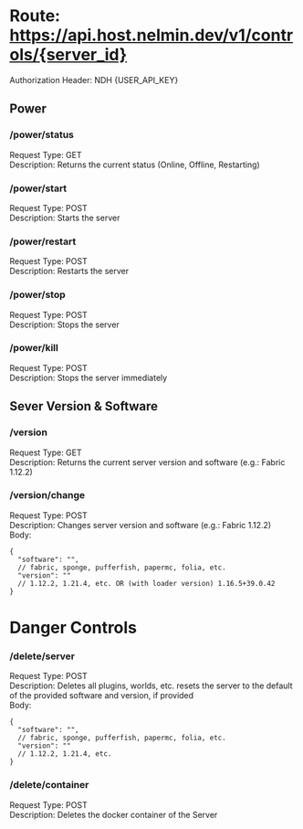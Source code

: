 # Route: https://api.host.nelmin.dev/v1/controls/{server_id}

Authorization Header: NDH {USER_API_KEY}

## Power

### /power/status

Request Type: GET <br/>
Description: Returns the current status (Online, Offline, Restarting) <br/>

### /power/start

Request Type: POST <br/>
Description: Starts the server <br/>

### /power/restart

Request Type: POST <br/>
Description: Restarts the server <br/>

### /power/stop

Request Type: POST <br/>
Description: Stops the server <br/>

### /power/kill

Request Type: POST <br/>
Description: Stops the server immediately <br/>

## Sever Version & Software

### /version

Request Type: GET <br/>
Description: Returns the current server version and software (e.g.: Fabric 1.12.2) <br/>

### /version/change

Request Type: POST <br/>
Description: Changes server version and software (e.g.: Fabric 1.12.2) <br/>
Body: <br/>

```json5
{
  "software": "",
  // fabric, sponge, pufferfish, papermc, folia, etc.
  "version": ""
  // 1.12.2, 1.21.4, etc. OR (with loader version) 1.16.5+39.0.42
}
```

# Danger Controls

### /delete/server

Request Type: POST <br/>
Description: Deletes all plugins, worlds, etc. resets the server to the default of the provided software and version, if
provided <br/>
Body: <br/>

```json5
{
  "software": "",
  // fabric, sponge, pufferfish, papermc, folia, etc.
  "version": ""
  // 1.12.2, 1.21.4, etc.
}
```

### /delete/container

Request Type: POST <br/>
Description: Deletes the docker container of the Server <br/>